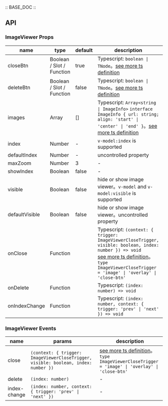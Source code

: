 :: BASE_DOC ::

## API

### ImageViewer Props

name | type | default | description | required
-- | -- | -- | -- | --
closeBtn | Boolean / Slot / Function | true | Typescript: `boolean \| TNode`。[see more ts definition](https://github.com/Tencent/tdesign-mobile-vue/blob/develop/src/common.ts) | N
deleteBtn | Boolean / Slot / Function | false | Typescript: `boolean \| TNode`。[see more ts definition](https://github.com/Tencent/tdesign-mobile-vue/blob/develop/src/common.ts) | N
images | Array | [] | Typescript: `Array<string \| ImageInfo>` `interface ImageInfo { url: string; align: 'start' \| 'center' \| 'end' }`。[see more ts definition](https://github.com/Tencent/tdesign-mobile-vue/tree/develop/src/image-viewer/type.ts) | N
index | Number | - | `v-model:index` is supported | N
defaultIndex | Number | - | uncontrolled property | N
maxZoom | Number | 3 | \- | N
showIndex | Boolean | false | \- | N
visible | Boolean | false | hide or show image viewer。`v-model` and `v-model:visible` is supported | N
defaultVisible | Boolean | false | hide or show image viewer。uncontrolled property | N
onClose | Function |  | Typescript: `(context: { trigger: ImageViewerCloseTrigger, visible: boolean, index: number }) => void`<br/>[see more ts definition](https://github.com/Tencent/tdesign-mobile-vue/tree/develop/src/image-viewer/type.ts)。<br/>`type ImageViewerCloseTrigger = 'image' \| 'overlay' \| 'close-btn'`<br/> | N
onDelete | Function |  | Typescript: `(index: number) => void`<br/> | N
onIndexChange | Function |  | Typescript: `(index: number, context: { trigger: 'prev' \| 'next' }) => void`<br/> | N

### ImageViewer Events

name | params | description
-- | -- | --
close | `(context: { trigger: ImageViewerCloseTrigger, visible: boolean, index: number })` | [see more ts definition](https://github.com/Tencent/tdesign-mobile-vue/tree/develop/src/image-viewer/type.ts)。<br/>`type ImageViewerCloseTrigger = 'image' \| 'overlay' \| 'close-btn'`<br/>
delete | `(index: number)` | \-
index-change | `(index: number, context: { trigger: 'prev' \| 'next' })` | \-
